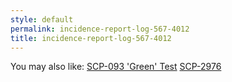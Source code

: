 ```yaml
---
style: default
permalink: incidence-report-log-567-4012
title: incidence-report-log-567-4012
---
```

You may also like:
[SCP-093 'Green' Test](http://scp-wiki.net/scp-093-green-test)
[SCP-2976](http://scp-wiki.net/scp-2976)